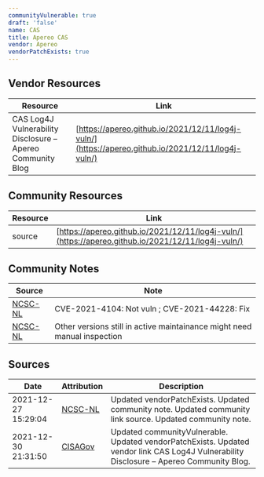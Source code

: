 ```yaml
---
communityVulnerable: true
draft: 'false'
name: CAS
title: Apereo CAS
vendor: Apereo
vendorPatchExists: true
---
```


## Vendor Resources
| Resource | Link |
| --- | --- |
| CAS Log4J Vulnerability Disclosure – Apereo Community Blog | [https://apereo.github.io/2021/12/11/log4j-vuln/](https://apereo.github.io/2021/12/11/log4j-vuln/) |

## Community Resources
| Resource | Link |
| --- | --- |
| source | [https://apereo.github.io/2021/12/11/log4j-vuln/](https://apereo.github.io/2021/12/11/log4j-vuln/) |

## Community Notes
| Source | Note |
| --- | --- |
| [NCSC-NL](https://github.com/NCSC-NL/log4shell/blob/main/software/README.md) | CVE-2021-4104: Not vuln ; CVE-2021-44228: Fix </ul> |
| [NCSC-NL](https://github.com/NCSC-NL/log4shell/blob/main/software/README.md) | Other versions still in active maintainance might need manual inspection |

## Sources
| Date | Attribution | Description |
| --- | --- | --- |
| 2021-12-27 15:29:04 | [NCSC-NL](https://github.com/NCSC-NL/log4shell/blob/main/software/README.md) | Updated vendorPatchExists. Updated community note. Updated community link source. Updated community note.  |
| 2021-12-30 21:31:50 | [CISAGov](https://raw.githubusercontent.com/cisagov/log4j-affected-db/develop/README.md) | Updated communityVulnerable. Updated vendorPatchExists. Updated vendor link CAS Log4J Vulnerability Disclosure – Apereo Community Blog.  |
